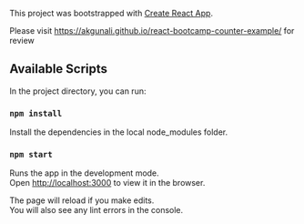 This project was bootstrapped with [Create React App](https://github.com/facebook/create-react-app).

Please visit https://akgunali.github.io/react-bootcamp-counter-example/ for review



## Available Scripts

In the project directory, you can run:
### `npm install`

Install the dependencies in the local node_modules folder.



### `npm start`

Runs the app in the development mode.<br />
Open [http://localhost:3000](http://localhost:3000) to view it in the browser.

The page will reload if you make edits.<br />
You will also see any lint errors in the console.
